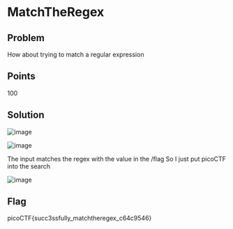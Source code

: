 # MatchTheRegex

## Problem
How about trying to match a regular expression

## Points
100

## Solution
![image](https://github.com/Anushri-Sakhardande/Cryptonite_STP/assets/118385974/c5b49481-d2d7-40d0-b2eb-cf13b4f25ddf)

![image](https://github.com/Anushri-Sakhardande/Cryptonite_STP/assets/118385974/9e85385b-285d-4143-a11b-adf3435f8548)

The input matches the regex with the value in the /flag
So I just put picoCTF into the search 

![image](https://github.com/Anushri-Sakhardande/Cryptonite_STP/assets/118385974/7d9eacb5-2249-4742-b84e-539d7ea334cb)

## Flag
picoCTF{succ3ssfully_matchtheregex_c64c9546}

